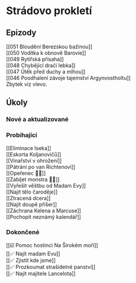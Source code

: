 # Strádovo prokletí
## Epizody
[[051 Bloudění Berezskou bažinou]]  
[[050 Vodítka k obnově Barovie]]  
[[049 Rytířská přísaha]]  
[[048 Chybějící dračí lebka]]  
[[047 Útěk před duchy a mlhou]]  
[[046 Poodhalení závoje tajemství Argynvostholtu]]  
Zbytek viz vlevo.
## Úkoly
### Nové a aktualizované
### Probíhající
[[Eliminace Iseka]]  
[[Eskorta Koljanovičů]]  
[[Vinařství v ohrožení]]  
[[Pátrání po van Richtenovi]]  
[[Opeřenec 🧑🏻]]  
[[Zabíjet monstra 🧑🏻]]  
[[Vyřešit věštbu od Madam Evy]]  
[[Najít tělo čaroděje]]  
[[Ztracená dcera]]  
[[Najít doupě příšer]]  
[[Záchrana Kelena a Marcuse]]  
[[Pochopit neznámý kalendář]]
### Dokončené
[[☑️ Pomoc hostinci Na Širokém moři]]  
[[✅ Najít madam Evu]]  
[[✅ Zjistit kde jsme]]  
[[✅ Prozkoumat strašidelné panství]]  
[[✅ Najít majitele Lancelota]]


